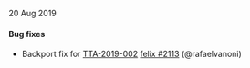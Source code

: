 20 Aug 2019

#### Bug fixes

 - Backport fix for [TTA-2019-002](https://www.projectcalico.org/security-bulletins/) [felix #2113](https://github.com/projectcalico/felix/pull/2113) (@rafaelvanoni)
